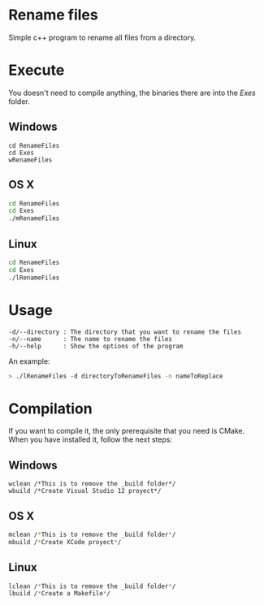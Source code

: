 Rename files
===========

Simple c++ program to rename all files from a directory.

Execute
=======
You doesn't need to compile anything, the binaries there are into the *Exes* folder.

Windows
-------
```batch
cd RenameFiles
cd Exes
wRenameFiles
```

OS X
----
```bash
cd RenameFiles
cd Exes
./mRenameFiles
```

Linux
----
```bash
cd RenameFiles
cd Exes
./lRenameFiles
```

Usage
=====
```
-d/--directory : The directory that you want to rename the files
-n/--name      : The name to rename the files
-h/--help      : Show the options of the program
```

An example:
```bash
> ./lRenameFiles -d directoryToRenameFiles -n nameToReplace
```

Compilation
===========
If you want to compile it, the only prerequisite that you need is CMake. When you have installed it, follow the next steps:

Windows
-------
```batch
wclean /*This is to remove the _build folder*/
wbuild /*Create Visual Studio 12 proyect*/
```

OS X
----
```bash
mclean /*This is to remove the _build folder*/
mbuild /*Create XCode proyect*/
```

Linux
----
```bash
lclean /*This is to remove the _build folder*/
lbuild /*Create a Makefile*/
```